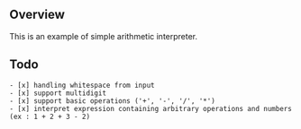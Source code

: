 ## Overview 

This is an example of simple arithmetic interpreter.

## Todo
    - [x] handling whitespace from input
    - [x] support multidigit
    - [x] support basic operations ('+', '-', '/', '*') 
    - [x] interpret expression containing arbitrary operations and numbers (ex : 1 + 2 + 3 - 2)
